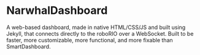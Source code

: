 # NarwhalDashboard

A web-based dashboard, made in native HTML/CSS/JS and built using Jekyll, that connects directly to the roboRIO over a WebSocket. Built to be faster, more customizable, more functional, and more fixable than SmartDashboard.
